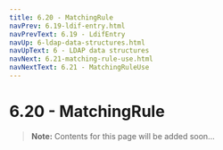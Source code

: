 ```yaml
---
title: 6.20 - MatchingRule
navPrev: 6.19-ldif-entry.html
navPrevText: 6.19 - LdifEntry
navUp: 6-ldap-data-structures.html
navUpText: 6 - LDAP data structures
navNext: 6.21-matching-rule-use.html
navNextText: 6.21 - MatchingRuleUse
---
```


# 6.20 - MatchingRule

>**Note:** Contents for this page will be added soon...
